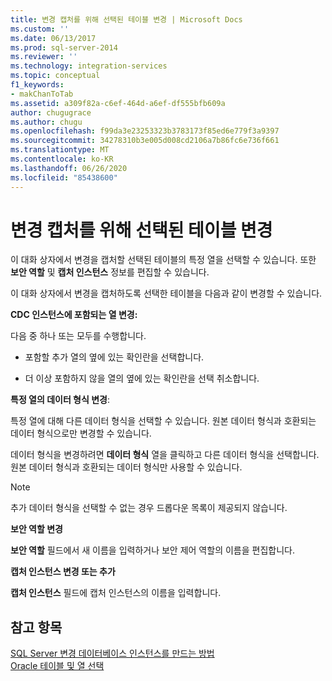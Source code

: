 ```yaml
---
title: 변경 캡처를 위해 선택된 테이블 변경 | Microsoft Docs
ms.custom: ''
ms.date: 06/13/2017
ms.prod: sql-server-2014
ms.reviewer: ''
ms.technology: integration-services
ms.topic: conceptual
f1_keywords:
- makChanToTab
ms.assetid: a309f82a-c6ef-464d-a6ef-df555bfb609a
author: chugugrace
ms.author: chugu
ms.openlocfilehash: f99da3e23253323b3783173f85ed6e779f3a9397
ms.sourcegitcommit: 34278310b3e005d008cd2106a7b86fc6e736f661
ms.translationtype: MT
ms.contentlocale: ko-KR
ms.lasthandoff: 06/26/2020
ms.locfileid: "85438600"
---
```

# <a name="make-changes-to-the-tables-selected-for-capturing-changes"></a>변경 캡처를 위해 선택된 테이블 변경
  이 대화 상자에서 변경을 캡처할 선택된 테이블의 특정 열을 선택할 수 있습니다. 또한 **보안 역할** 및 **캡처 인스턴스** 정보를 편집할 수 있습니다.  
  
 이 대화 상자에서 변경을 캡처하도록 선택한 테이블을 다음과 같이 변경할 수 있습니다.  
  
 **CDC 인스턴스에 포함되는 열 변경:**  
  
 다음 중 하나 또는 모두를 수행합니다.  
  
-   포함할 추가 열의 옆에 있는 확인란을 선택합니다.  
  
-   더 이상 포함하지 않을 열의 옆에 있는 확인란을 선택 취소합니다.  
  
 **특정 열의 데이터 형식 변경**:  
  
 특정 열에 대해 다른 데이터 형식을 선택할 수 있습니다. 원본 데이터 형식과 호환되는 데이터 형식으로만 변경할 수 있습니다.  
  
 데이터 형식을 변경하려면 **데이터 형식** 열을 클릭하고 다른 데이터 형식을 선택합니다. 원본 데이터 형식과 호환되는 데이터 형식만 사용할 수 있습니다.  
  
> [!NOTE]  
>  추가 데이터 형식을 선택할 수 없는 경우 드롭다운 목록이 제공되지 않습니다.  
  
 **보안 역할 변경**  
  
 **보안 역할** 필드에서 새 이름을 입력하거나 보안 제어 역할의 이름을 편집합니다.  
  
 **캡처 인스턴스 변경 또는 추가**  
  
 **캡처 인스턴스** 필드에 캡처 인스턴스의 이름을 입력합니다.  
  
## <a name="see-also"></a>참고 항목  
 [SQL Server 변경 데이터베이스 인스턴스를 만드는 방법](how-to-create-the-sql-server-change-database-instance.md)   
 [Oracle 테이블 및 열 선택](select-oracle-tables-and-columns.md)  
  
  
